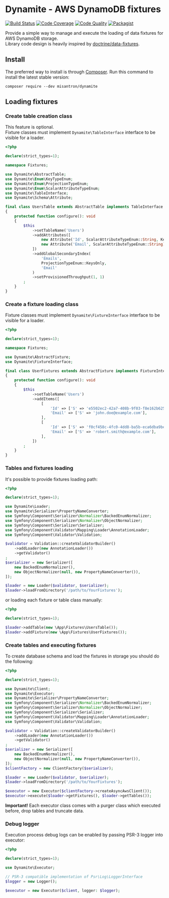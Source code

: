 # Dynamite - AWS DynamoDB fixtures

[![Build Status](https://img.shields.io/github/actions/workflow/status/misantron/dynamite/build.yml?style=flat-square)](https://github.com/misantron/dynamite/actions)
[![Code Coverage](https://img.shields.io/codacy/coverage/14793b443be444dbb19c02ddca1b0118.svg?style=flat-square)](https://app.codacy.com/gh/misantron/dynamite/files)
[![Code Quality](https://img.shields.io/codacy/grade/14793b443be444dbb19c02ddca1b0118.svg?style=flat-square)](https://app.codacy.com/gh/misantron/dynamite)
[![Packagist](https://img.shields.io/packagist/v/misantron/dynamite.svg?style=flat-square)](https://packagist.org/packages/misantron/dynamite)

Provide a simple way to manage and execute the loading of data fixtures for AWS DynamoDB storage.  
Library code design is heavily inspired by [doctrine/data-fixtures](https://github.com/doctrine/data-fixtures).

## Install

The preferred way to install is through [Composer](https://getcomposer.org).
Run this command to install the latest stable version:

```shell
composer require --dev misantron/dynamite
```

## Loading fixtures

### Create table creation class

This feature is optional.  
Fixture classes must implement `Dynamite\TableInterface` interface to be visible for a loader.

```php
<?php

declare(strict_types=1);

namespace Fixtures;

use Dynamite\AbstractTable;
use Dynamite\Enum\KeyTypeEnum;
use Dynamite\Enum\ProjectionTypeEnum;
use Dynamite\Enum\ScalarAttributeTypeEnum;
use Dynamite\TableInterface;
use Dynamite\Schema\Attribute;

final class UsersTable extends AbstractTable implements TableInterface
{
    protected function configure(): void
    {
        $this
            ->setTableName('Users')
            ->addAttributes([
                new Attribute('Id', ScalarAttributeTypeEnum::String, KeyTypeEnum::Hash),
                new Attribute('Email', ScalarAttributeTypeEnum::String),
            ])
            ->addGlobalSecondaryIndex(
                'Emails',
                ProjectionTypeEnum::KeysOnly,
                'Email'
            )
            ->setProvisionedThroughput(1, 1)
        ;
    }
}
```

### Create a fixture loading class

Fixture classes must implement `Dynamite\FixtureInterface` interface to be visible for a loader.

```php
<?php

declare(strict_types=1);

namespace Fixtures;

use Dynamite\AbstractFixture;
use Dynamite\FixtureInterface;

final class UserFixtures extends AbstractFixture implements FixtureInterface
{
    protected function configure(): void
    {
        $this
            ->setTableName('Users')
            ->addItems([
                [
                    'Id' => ['S' => 'e5502ec2-42a7-408b-9f03-f8e162b6257e'],
                    'Email' => ['S' => 'john.doe@example.com'],
                ],
                [
                    'Id' => ['S' => 'f0cf458c-4fc0-4dd8-ba5b-eca6dba9be63'],
                    'Email' => ['S' => 'robert.smith@example.com'],
                ],  
            ])
        ;
    }
}
```

### Tables and fixtures loading

It's possible to provide fixtures loading path:

```php
<?php

declare(strict_types=1);

use Dynamite\Loader;
use Dynamite\Serializer\PropertyNameConverter;
use Symfony\Component\Serializer\Normalizer\BackedEnumNormalizer;
use Symfony\Component\Serializer\Normalizer\ObjectNormalizer;
use Symfony\Component\Serializer\Serializer;
use Symfony\Component\Validator\Mapping\Loader\AnnotationLoader;
use Symfony\Component\Validator\Validation;

$validator = Validation::createValidatorBuilder()
    ->addLoader(new AnnotationLoader())
    ->getValidator()
;
$serializer = new Serializer([
    new BackedEnumNormalizer(),
    new ObjectNormalizer(null, new PropertyNameConverter()),
]);

$loader = new Loader($validator, $serializer);
$loader->loadFromDirectory('/path/to/YourFixtures');
```

or loading each fixture or table class manually:

```php
<?php

declare(strict_types=1);

$loader->addTable(new \App\Fixtures\UsersTable());
$loader->addFixture(new \App\Fixtures\UserFixtures());
```

### Create tables and executing fixtures

To create database schema and load the fixtures in storage you should do the following:

```php
<?php

declare(strict_types=1);

use Dynamite\Client;
use Dynamite\Executor;
use Dynamite\Serializer\PropertyNameConverter;
use Symfony\Component\Serializer\Normalizer\BackedEnumNormalizer;
use Symfony\Component\Serializer\Normalizer\ObjectNormalizer;
use Symfony\Component\Serializer\Serializer;
use Symfony\Component\Validator\Mapping\Loader\AnnotationLoader;
use Symfony\Component\Validator\Validation;

$validator = Validation::createValidatorBuilder()
    ->addLoader(new AnnotationLoader())
    ->getValidator()
;
$serializer = new Serializer([
    new BackedEnumNormalizer(),
    new ObjectNormalizer(null, new PropertyNameConverter()),
]);
$clientFactory = new ClientFactory($serializer);

$loader = new Loader($validator, $serializer);
$loader->loadFromDirectory('/path/to/YourFixtures');

$executor = new Executor($clientFactory->createAsyncAwsClient());
$executor->execute($loader->getFixtures(), $loader->getTables());
```

**Important!** Each executor class comes with a purger class which executed before, drop tables and truncate data. 

### Debug logger

Execution process debug logs can be enabled by passing PSR-3 logger into executor:

```php
<?php

declare(strict_types=1);

use Dynamite\Executor;

// PSR-3 compatible implementation of Psr\Log\LoggerInterface
$logger = new Logger();

$executor = new Executor($client, logger: $logger);
```
